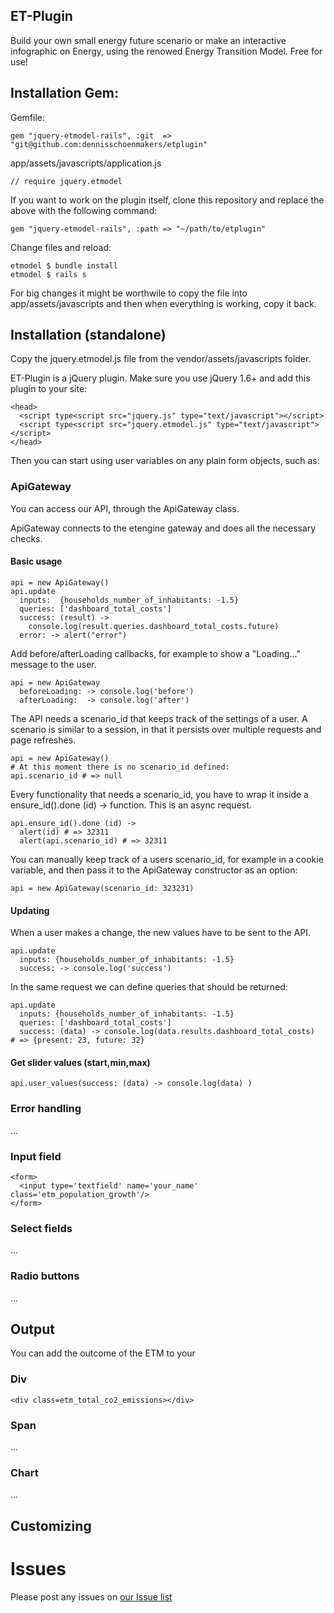 ## ET-Plugin

Build your own small energy future scenario or make an interactive infographic
on Energy, using the renowed Energy Transition Model. Free for use!

## Installation Gem:

Gemfile:

    gem "jquery-etmodel-rails", :git  => "git@github.com:dennisschoenmakers/etplugin"

app/assets/javascripts/application.js

    // require jquery.etmodel

If you want to work on the plugin itself, clone this repository and replace the above with the following command:

    gem "jquery-etmodel-rails", :path => "~/path/to/etplugin"

Change files and reload:

    etmodel $ bundle install
    etmodel $ rails s

For big changes it might be worthwile to copy the file into app/assets/javascripts and then when everything is working, copy it back.


## Installation (standalone)

Copy the jquery.etmodel.js file from the vendor/assets/javascripts folder.

ET-Plugin is a jQuery plugin. Make sure you use jQuery 1.6+ and add this plugin
to your site:

    <head>
      <script type<script src="jquery.js" type="text/javascript"></script>
      <script type<script src="jquery.etmodel.js" type="text/javascript"></script>
    </head>

Then you can start using user variables on any plain form objects, such as:


### ApiGateway

You can access our API, through the ApiGateway class.

ApiGateway connects to the etengine gateway and does all the necessary checks.

#### Basic usage

    api = new ApiGateway()
    api.update
      inputs:  {households_number_of_inhabitants: -1.5}
      queries: ['dashboard_total_costs']
      success: (result) ->
        console.log(result.queries.dashboard_total_costs.future)
      error: -> alert("error")

Add before/afterLoading callbacks, for example to show a "Loading..." message to the user.

    api = new ApiGateway
      beforeLoading: -> console.log('before')
      afterLoading:  -> console.log('after')

The API needs a scenario_id that keeps track of the settings of a user. A scenario is similar to a session, in that it persists over multiple requests and page refreshes.

    api = new ApiGateway()
    # At this moment there is no scenario_id defined:
    api.scenario_id # => null

Every functionality that needs a scenario\_id, you have to wrap it inside a ensure\_id().done (id) -> function. This is an async request.

    api.ensure_id().done (id) ->
      alert(id) # => 32311
      alert(api.scenario_id) # => 32311

You can manually keep track of a users scenario_id, for example in a cookie variable, and then pass it to the ApiGateway constructor as an option:

    api = new ApiGateway(scenario_id: 323231)

#### Updating

When a user makes a change, the new values have to be sent to the API.

    api.update
      inputs: {households_number_of_inhabitants: -1.5}
      success: -> console.log('success')

In the same request we can define queries that should be returned:

    api.update
      inputs: {households_number_of_inhabitants: -1.5}
      queries: ['dashboard_total_costs']
      success: (data) -> console.log(data.results.dashboard_total_costs)
    # => {present: 23, future: 32}


#### Get slider values (start,min,max)

    api.user_values(success: (data) -> console.log(data) )

### Error handling

...


### Input field

    <form>
      <input type='textfield' name='your_name' class='etm_population_growth'/>
    </form>

### Select fields

...

### Radio buttons

...

## Output

You can add the outcome of the ETM to your

### Div

    <div class=etm_total_co2_emissions></div>

### Span

...

### Chart

...

## Customizing

# Issues

Please post any issues on [our Issue list](http://github.com/dennisschoenmakers/etplugin/issues)

